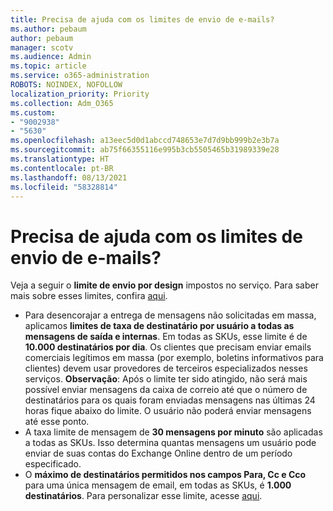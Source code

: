 ```yaml
---
title: Precisa de ajuda com os limites de envio de e-mails?
ms.author: pebaum
author: pebaum
manager: scotv
ms.audience: Admin
ms.topic: article
ms.service: o365-administration
ROBOTS: NOINDEX, NOFOLLOW
localization_priority: Priority
ms.collection: Adm_O365
ms.custom:
- "9002938"
- "5630"
ms.openlocfilehash: a13eec5d0d1abccd748653e7d7d9bb999b2e3b7a
ms.sourcegitcommit: ab75f66355116e995b3cb5505465b31989339e28
ms.translationtype: HT
ms.contentlocale: pt-BR
ms.lasthandoff: 08/13/2021
ms.locfileid: "58328814"
---
```

# <a name="need-help-with-email-sending-limits"></a>Precisa de ajuda com os limites de envio de e-mails?

Veja a seguir o **limite de envio por design** impostos no serviço. Para saber mais sobre esses limites, confira [aqui](https://docs.microsoft.com/office365/servicedescriptions/exchange-online-service-description/exchange-online-limits#receiving-and-sending-limits).

- Para desencorajar a entrega de mensagens não solicitadas em massa, aplicamos **limites de taxa de destinatário por usuário a todas as mensagens de saída e internas**. Em todas as SKUs, esse limite é de **10.000 destinatários por dia**.  Os clientes que precisam enviar emails comerciais legítimos em massa (por exemplo, boletins informativos para clientes) devem usar provedores de terceiros especializados nesses serviços.
    **Observação**: Após o limite ter sido atingido, não será mais possível enviar mensagens da caixa de correio até que o número de destinatários para os quais foram enviadas mensagens nas últimas 24 horas fique abaixo do limite. O usuário não poderá enviar mensagens até esse ponto.
- A taxa limite de mensagem de **30 mensagens por minuto** são aplicadas a todas as SKUs. Isso determina quantas mensagens um usuário pode enviar de suas contas do Exchange Online dentro de um período especificado.
- O **máximo de destinatários permitidos nos campos Para, Cc e Cco** para uma única mensagem de email, em todas as SKUs, é **1.000 destinatários**. Para personalizar esse limite, acesse [aqui](https://techcommunity.microsoft.com/t5/exchange-team-blog/customizable-recipient-limits-in-office-365/ba-p/1183228).
